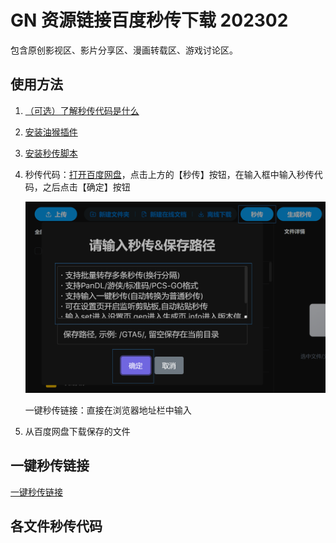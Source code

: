 # GN 资源链接百度秒传下载 202302

包含原创影视区、影片分享区、漫画转载区、游戏讨论区。

## 使用方法

1.  [（可选）了解秒传代码是什么](https://home.apachecn.org/#/docs/miaochuan)
1.  [安装油猴插件](https://www.tampermonkey.net/)
1.  [安装秒传脚本](https://greasyfork.org/zh-CN/scripts/424574)
1.  秒传代码：[打开百度网盘](https://pan.baidu.com/)，点击上方的【秒传】按钮，在输入框中输入秒传代码，之后点击【确定】按钮
    
    ![](../img/miaochuan.png)
    
    一键秒传链接：直接在浏览器地址栏中输入
1.  从百度网盘下载保存的文件

## 一键秒传链接

[一键秒传链接]()

## 各文件秒传代码

```

```